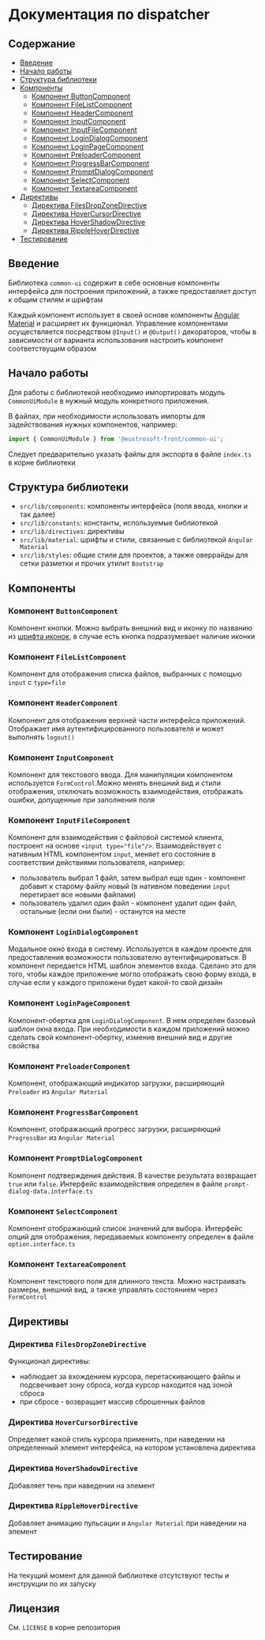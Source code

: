 # Документация по dispatcher

## Содержание
- [Введение](#введение)
- [Начало работы](#начало-работы)
- [Структура библиотеки](#структура-библиотеки)
- [Компоненты](#компоненты)
  - [Компонент ButtonComponent](#компонент-buttoncomponent)
  - [Компонент FileListComponent](#компонент-filelistcomponent)
  - [Компонент HeaderComponent](#компонент-headercomponent)
  - [Компонент InputComponent](#компонент-inputcomponent)
  - [Компонент InputFileComponent](#компонент-inputfilecomponent)
  - [Компонент LoginDialogComponent](#компонент-logindialogcomponent)
  - [Компонент LoginPageComponent](#компонент-loginpagecomponent)
  - [Компонент PreloaderComponent](#компонент-preloadercomponent)
  - [Компонент ProgressBarComponent](#компонент-progressbarcomponent)
  - [Компонент PromptDialogComponent](#компонент-promptdialogcomponent)
  - [Компонент SelectComponent](#компонент-selectcomponent)
  - [Компонент TextareaComponent](#компонент-textareacomponent)
- [Директивы](#директивы)
  - [Директива FilesDropZoneDirective](#директива-filesdropzonedirective)
  - [Директива HoverCursorDirective](#директива-hovercursordirective)
  - [Директива HoverShadowDirective](#директива-hovershadowdirective)
  - [Директива RippleHoverDirective](#директива-ripplehoverdirective)
- [Тестирование](#тестирование)

## Введение

Библиотека `common-ui` содержит в себе основные компоненты интерфейса для построения приложений, а также предоставляет доступ к общим стилям и шрифтам

Каждый компонент использует в своей основе компоненты [Angular Material](https://material.angular.io/components/categories) и расширяет их функционал.
Управление компонентами осуществляется посредством `@Input()` и `@Output()` декораторов, чтобы в
зависимости от варианта использования настроить компонент соответствущим образом

## Начало работы

Для работы с библиотекой необходимо импортировать модуль `CommonUiModule` в нужный модуль конкретного приложения.

В файлах, при необходимости использовать импорты для задействования нужных компонентов, например: 
```ts
import { CommonUiModule } from '@eustrosoft-front/common-ui';
```

Следует предварительно указать файлы для экспорта в файле `index.ts` в корне библиотеки

## Структура библиотеки

- `src/lib/components`: компоненты интерфейса (поля ввода, кнопки и так далее)
- `src/lib/constants`: константы, используемые библиотекой
- `src/lib/directives`: директивы
- `src/lib/material`: шрифты и стили, связанные с библиотекой `Angular Material`
- `src/lib/styles`: общие стили для проектов, а также оверрайды для сетки разметки и прочих утилит `Bootstrap`

## Компоненты

### Компонент `ButtonComponent`

Компонент кнопки. Можно выбрать внешний вид и иконку по названию из [шрифта иконок](https://fonts.google.com/icons), в случае есть кнопка подразумевает наличие иконки 

### Компонент `FileListComponent`

Компонент для отображения списка файлов, выбранных с помощью `input` с `type=file`

### Компонент `HeaderComponent`

Компонент для отображения верхней части интерфейса приложений. Отображает имя аутентифицированного пользователя и может выполнять `logout()`

### Компонент `InputComponent`

Компонент для текстового ввода. Для манипуляции компонентом используется `FormControl`.Можно менять внешний вид и стили отображения, отключать возможность взаимодействия, отображать ошибки, допущенные при заполнения поля

### Компонент `InputFileComponent`

Компонент для взаимодействия с файловой системой клиента, построент на основе `<input type="file"/>`.
Взаимодействует с нативным HTML компонентом `input`, меняет его состояние в соответствии действиями пользователя, например:
- пользователь выбрал 1 файл, затем выбрал еще один - компонент добавит к старому файлу новый (в нативном поведении `input` перетирает все новыми файлами)
- пользователь удалил один файл - компонент удалит один файл, остальные (если они были) - останутся на месте

### Компонент `LoginDialogComponent`

Модальное окно входа в систему. Используется в каждом проекте для предоставления возможности пользователю аутентифицироваться.
В компонент передается HTML шаблон элементов входа. Сделано это для того, чтобы каждое приложение могло отображать свою форму входа, в случае если у каждого приложени будет какой-то свой дизайн 

### Компонент `LoginPageComponent`

Компонент-обертка для `LoginDialogComponent`. В нем определен базовый шаблон окна входа. При необходимости в каждом приложений можно сделать свой компонент-обертку, изменив внешний вид и другие свойства

### Компонент `PreloaderComponent`

Компонент, отображающий индикатор загрузки, расширяющий `Preloader` из `Angular Material`

### Компонент `ProgressBarComponent`

Компонент, отображающий прогресс загрузки, расширяющий `ProgressBar` из `Angular Material`

### Компонент `PromptDialogComponent`

Компонент подтверждения действия. В качестве результата возвращает `true` или `false`. Интерфейс взаимодействия определен в файле `prompt-dialog-data.interface.ts`

### Компонент `SelectComponent`

Компонент отображающий список значений для выбора. Интерфейс опций для отображения, передаваемых компоненту определен в файле `option.interface.ts`

### Компонент `TextareaComponent`

Компонент текстового поля для длинного текста. Можно настраивать размеры, внешний вид, а также управлять состоянием через `FormControl` 


## Директивы

### Директива `FilesDropZoneDirective`

Функционал директивы:
- наблюдает за вхождением курсора, перетаскивающего файлы и подсвечивает зону сброса, когда курсор находится над зоной сброса
- при сбросе - возвращает массив сброшенных файлов

### Директива `HoverCursorDirective`

Определяет какой стиль курсора применить, при наведении на определенный элемент интерфейса, на котором установлена директива

### Директива `HoverShadowDirective`

Добавляет тень при наведении на элемент

### Директива `RippleHoverDirective`

Добавляет анимацию пульсации и `Angular Material` при наведении на элемент

## Тестирование

На текущий момент для данной библиотеке отсутствуют тесты и инструкции по их запуску

## Лицензия

См. `LICENSE` в корне репозитория
